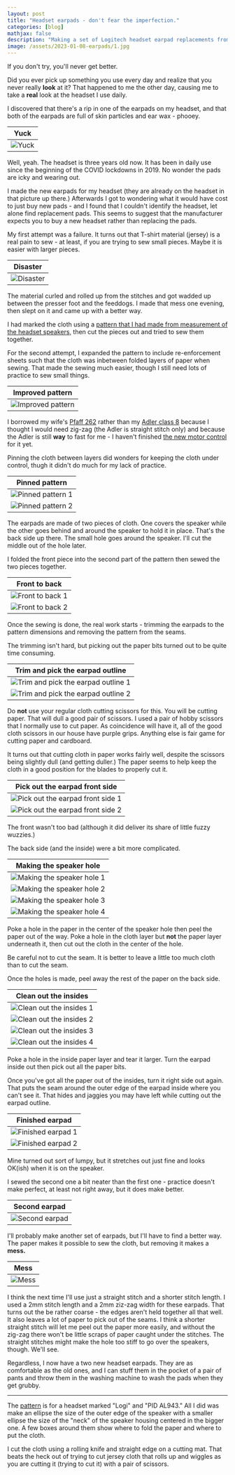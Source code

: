 ```yaml
---
layout: post
title: "Headset earpads - don't fear the imperfection."
categories: [blog]
mathjax: false
description: "Making a set of Logitech headset earpad replacements from a black T-shirt and lots of patience."
image: /assets/2023-01-08-earpads/1.jpg
---
```

If you don't try, you'll never get better.

Did you ever pick up something you use every day and realize that you never really **look** at it?  That happened to me the other day, causing me to take a **real** look at the headset I use daily.

I discovered that there's a rip in one of the earpads on my headset, and that both of the earpads are full of skin particles and ear wax - phooey.

|Yuck|
|----|
|![Yuck](/assets/2023-01-08-earpads/1.jpg)|

Well, yeah.  The headset is three years old now.  It has been in daily use since the beginning of the COVID lockdowns in 2019.  No wonder the pads are icky and wearing out.

I made the new earpads for my headset (they are already on the headset in that picture up there.)  Afterwards I got to wondering what it would have cost to just buy new pads - and I found that I couldn't identify the headset, let alone find replacement pads.  This seems to suggest that the manufacturer expects you to buy a new headset rather than replacing the pads.

My first attempt was a failure.  It turns out that T-shirt material (jersey) is a real pain to sew - at least, if you are trying to sew small pieces.  Maybe it is easier with larger pieces.

|Disaster|
|--------|
|![Disaster](/assets/2023-01-08-earpads/2.jpg)|

The material curled and rolled up from the stitches and got wadded up between the presser foot and the feeddogs.  I made that mess one evening, then slept on it and came up with a better way.

I had marked the cloth using a [pattern that I had made from measurement of the headset speakers,](/assets/2023-01-08-earpads/pads.svg) then cut the pieces out and tried to sew them together.

For the second attempt, I expanded the pattern to include re-enforcement sheets such that the cloth was inbetween folded layers of paper when sewing.  That made the sewing much easier, though I still need lots of practice to sew small things.

|Improved pattern|
|----------------|
|![Improved pattern](/assets/2023-01-08-earpads/3.jpg)|

I borrowed my wife's [Pfaff 262](pfaff-262-toc) rather than my [Adler class 8](adler-toc) because I thought I would need zig-zag (the Adler is straight stitch only) and because the Adler is still **way** to fast for me - I haven't finished [the new motor control](motorcontrol-toc) for it yet.

Pinning the cloth between layers did wonders for keeping the cloth under control, thugh it didn't do much for my lack of practice.

|Pinned pattern|
|--------------|
|![Pinned pattern 1](/assets/2023-01-08-earpads/4.jpg)|
|![Pinned pattern 2](/assets/2023-01-08-earpads/5.jpg)|

The earpads are made of two pieces of cloth.  One covers the speaker while the other goes behind and around the speaker to hold it in place.  That's the back side up there.  The small hole goes around the speaker.  I'll cut the middle out of the hole later.

I folded the front piece into the second part of the pattern then sewed the two pieces together.

|Front to back|
|-------------|
|![Front to back 1](/assets/2023-01-08-earpads/6.jpg)|
|![Front to back 2](/assets/2023-01-08-earpads/7.jpg)|

Once the sewing is done, the real work starts - trimming the earpads to the pattern dimensions and removing the pattern from the seams.

The trimming isn't hard, but picking out the paper bits turned out to be quite time consuming.

|Trim and pick the earpad outline|
|--------------------------------|
|![Trim and pick the earpad outline 1](/assets/2023-01-08-earpads/8.jpg)|
|![Trim and pick the earpad outline 2](/assets/2023-01-08-earpads/9.jpg)|

Do **not** use your regular cloth cutting scissors for this.  You will be cutting paper.  That will dull a good pair of scissors.  I used a pair of hobby scissors that I normally use to cut paper.  As coincidence will have it, all of the good cloth scissors in our house have purple grips.  Anything else is fair game for cutting paper and cardboard.

It turns out that cutting cloth in paper works fairly well, despite the scissors being slightly dull (and getting duller.) The paper seems to help keep the cloth in a good position for the blades to properly cut it.

|Pick out the earpad front side|
|--------------------------------|
|![Pick out the earpad front side 1](/assets/2023-01-08-earpads/10.jpg)|
|![Pick out the earpad front side 2](/assets/2023-01-08-earpads/11.jpg)|

The front wasn't too bad (although it did deliver its share of little fuzzy wuzzies.)

The back side (and the inside) were a bit more complicated.

|Making the speaker hole|
|-----------------------|
|![Making the speaker hole 1](/assets/2023-01-08-earpads/12.jpg)|
|![Making the speaker hole 2](/assets/2023-01-08-earpads/13.jpg)|
|![Making the speaker hole 3](/assets/2023-01-08-earpads/14.jpg)|
|![Making the speaker hole 4](/assets/2023-01-08-earpads/15.jpg)|

Poke a hole in the paper in the center of the speaker hole then peel the paper out of the way.  Poke a hole in the cloth layer but **not** the paper layer underneath it, then cut out the cloth in the center of the hole.

Be careful not to cut the seam.  It is better to leave a little too much cloth than to cut the seam.

Once the holes is made, peel away the rest of the paper on the back side.

|Clean out the insides|
|---------------------|
|![Clean out the insides 1](/assets/2023-01-08-earpads/16.jpg)|
|![Clean out the insides 2](/assets/2023-01-08-earpads/17.jpg)|
|![Clean out the insides 3](/assets/2023-01-08-earpads/18.jpg)|
|![Clean out the insides 4](/assets/2023-01-08-earpads/19.jpg)|

Poke a hole in the inside paper layer and tear it larger.  Turn the earpad inside out then pick out all the paper bits.

Once you've got all the paper out of the insides, turn it right side out again.  That puts the seam around the outer edge of the earpad inside where you can't see it.  That hides and jaggies you may have left while cutting out the earpad outline.

|Finished earpad|
|---------------|
|![Finished earpad 1](/assets/2023-01-08-earpads/20.jpg)|
|![Finished earpad 2](/assets/2023-01-08-earpads/21.jpg)|

Mine turned out sort of lumpy, but it stretches out just fine and looks OK(ish) when it is on the speaker.

I sewed the second one a bit neater than the first one - practice doesn't make perfect, at least not right away, but it does make better.

|Second earpad|
|-------------|
|![Second earpad](/assets/2023-01-08-earpads/23.jpg)|

I'll probably make another set of earpads, but I'll have to find a better way.  The paper makes it possible to sew the cloth, but removing it makes a **mess.**

|Mess|
|----|
|![Mess](/assets/2023-01-08-earpads/22.jpg)|

I think the next time I'll use just a straight stitch and a shorter stitch length.  I used a 2mm stitch length and a 2mm ziz-zag width  for these earpads.  That turns out the be rather coarse - the edges aren't held together all that well.  It also leaves a lot of paper to pick out of the seams.  I think a shorter straight stitch will let me peel out the paper more easily, and without the zig-zag there won't be little scraps of paper caught under the stitches.  The straight stitches might make the hole too stiff to go over the speakers, though.  We'll see.

Regardless, I now have a two new headset earpads.  They are as comfortable as the old ones, and I can stuff them in the pocket of a pair of pants and throw them in the washing machine to wash the pads when they get grubby.

------

The [pattern](/assets/2023-01-08-earpads/pads.svg) is for a headset marked "Logi" and "PID AL943."  All I did was make an ellipse the size of the outer edge of the speaker with a smaller ellipse the size of the "neck" of the speaker housing centered in the bigger one.  A few boxes around them show where to fold the paper and where to put the cloth.

I cut the cloth using a rolling knife and straight edge on a cutting mat.  That beats the heck out of trying to cut jersey cloth that rolls up and wiggles as you are cutting it (trying to cut it) with a pair of scissors.


